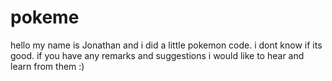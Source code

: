 # pokeme
hello my name is Jonathan and i did a little pokemon code. i dont know if its good. if you have any remarks and suggestions i would like to hear and learn from them :)
